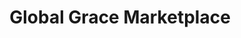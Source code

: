 ---
title: "Global Grace Marketplace"
url: /highland-park/global-grace-marketplace/
shop: charity
---